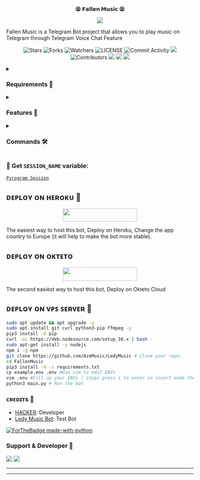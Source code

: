 <p align="center">
    <br><b>😫 𝗙𝗮𝗹𝗹𝗲𝗻 𝗠𝘂𝘀𝗶𝗰 😫</b><br>
</p>
<p align="center"><a href="https://t.me/Tenha055"><img src="https://telegra.ph/file/89cbc8b8760b6abff430f.jpg"></a></p>

Fallen Music is a Telegram Bot project that allows you to play music on Telegram through Telegram Voice Chat Feature</b><br>

<p align="center">
    <img src="https://img.shields.io/github/stars/AzeMusic/LedyMusic?style=for-the-badge" alt="Stars">
    <img src="https://img.shields.io/github/forks/AzeMusic/LedyMusic?style=for-the-badge" alt="Forks">
    <img src="https://img.shields.io/github/watchers/AzeMusic/LedyMusic?style=for-the-badge" alt="Watchers">
    <img src="https://img.shields.io/github/license/AzeMusic/LedyMusic?style=for-the-badge" alt="LICENSE">
    <img src="https://img.shields.io/github/commit-activity/w/AzeMusic/LedyMusic?style=for-the-badge" alt="Commit Activity">
    <a href="https://github.com/AzeMusic/LedyMusic/commits/AzeMusic"> <img src="https://img.shields.io/github/last-commit/AzeMusic/LedyMusic?color=blue&logo=github&logoColor=green&style=for-the-badge" /></a>
    <img src="https://img.shields.io/github/contributors/AzeMusic/LedyMusic?style=for-the-badge" alt="Contributors">
    <a href="https://github.com/AzeMusic/LedyMusic/issues"> <img src="https://img.shields.io/github/issues/AzeMusic/LedyMusic?color=blueviolet&logo=github&logoColor=green&style=for-the-badge" /></a>
    <a href="https://github.com/AzeMusic/LedyMusic"> <img src="https://img.shields.io/github/repo-size/AnonymousR1025/FallenMusic?color=orange&logo=github&logoColor=green&style=for-the-badge" /></a>
    <a href="https://pypi.org/project/Pyrogram/"> <img src="https://img.shields.io/pypi/v/pyrogram?color=yellow&label=pyrogram&logo=python&logoColor=green&style=for-the-badge" /></a>
</p>

<details>
<summary><h3> Requirements 📝</h3></summary>

- FFmpeg
- NodeJS [nodesource.com](https://nodesource.com/)
- Python 3.7 or higher
- [PyTgCalls](https://github.com/pytgcalls/pytgcalls)
</details>

<details>
<summary><h3> Features 🔮</h3></summary>

- Yt-dL Fix
- Updated Plug-in
- Super Fast Bot
- No Lag Hang
- Fast Download Song From Server
- Program Updated
- Smooth Player
</details>

<details>
<summary><h3> Commands 🛠</h3></summary> 

- `/play <song name>` - play song you requested
- `/song <song name>` - download songs you want quickly
- `/ping` - Bot Online or Offine

#### Admins Only 👷‍♂️
- `/pause` - pause song play
- `/resume` - resume song play
- `/skip` - play next song
- `/end` - stop music play
</details>

### 🧪 Get `SESSION_NAME` variable:

[``Pyrogram Session``](https://telegram.me/StringFatherBot)

## ᴅᴇᴩʟᴏʏ ᴏɴ ʜᴇʀᴏᴋᴜ 🚀

<p align="center"><a href="https://heroku.com/deploy?template=https://github.com/AzeMusic/LedyMusic"> <img src="https://img.shields.io/badge/Deploy%20To%20Heroku-black?style=for-the-badge&logo=heroku" width="200" height="35.45"/></a></p>
The easiest way to host this bot, Deploy on Heroku, Change the app country to Europe (it will help to make the bot more stable).

## ᴅᴇᴩʟᴏʏ ᴏɴ ᴏᴋᴛᴇᴛᴏ

<p align="center"><a href="https://cloud.okteto.com/deploy?repository=https://github.com/AzeMusic/LedyMusic"><img src="https://img.shields.io/badge/Deploy%20To%20Okteto-informational?style=for-the-badge&logo=Okteto" width="200" height="35.45"/></a></p>
The second easiest way to host this bot, Deploy on Okteto Cloud

## ᴅᴇᴘʟᴏʏ ᴏɴ ᴠᴘꜱ ꜱᴇʀᴠᴇʀ 📡

```sh
sudo apt update && apt upgrade -y
sudo apt install git curl python3-pip ffmpeg -y
pip3 install -U pip
curl -sL https://deb.nodesource.com/setup_16.x | bash -
sudo apt-get install -y nodejs
npm i -g npm
git clone https://github.com/AzeMusic/LedyMusic # Clone your repo.
cd FallenMusic
pip3 install -U -r requirements.txt
cp example.env .env #Use vim to edit ENVs
vim .env #Fill up your ENVs ( Steps press i to enter in insert mode then edit the file. Press Esc to exit the editing mode then type :wq! and press Enter key to save the file.)
python3 main.py # Run the bot
```

### ᴄʀᴇᴅɪᴛs 💖
- [HACKER](https://github.com/AzeMusic): Developer
- [Ledy Music Bot](https://telegram.me/SSmusicledy_bot): Test Bot

[![ForTheBadge made-with-python](http://ForTheBadge.com/images/badges/made-with-python.svg)](https://www.python.org/)

### Support & Developer 🎑
<a href="https://telegram.me/Tenha055"><img src="https://img.shields.io/badge/-Support%20Group-blue.svg?style=for-the-badge&logo=Telegram"></a>
<a href="https://telegram.me/SOQrup"><img src="https://img.shields.io/badge/%20Developer-blue.svg?style=for-the-badge&logo=Telegram"></a>

------------------------------------------------
-------------------------------------------------
